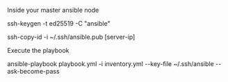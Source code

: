 Inside your master ansible node

ssh-keygen -t ed25519 -C "ansible"

ssh-copy-id -i ~/.ssh/ansible.pub [server-ip]

Execute the playbook

ansible-playbook playbook.yml -i inventory.yml --key-file ~/.ssh/ansible --ask-become-pass